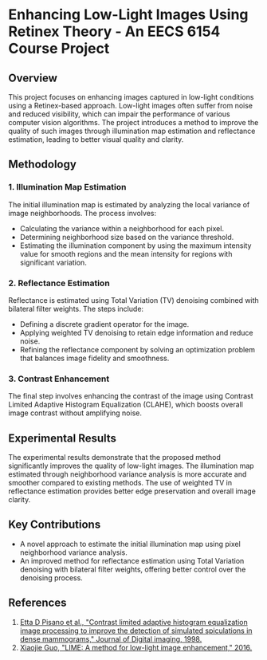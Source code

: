 # Enhancing Low-Light Images Using Retinex Theory - An EECS 6154 Course Project

## Overview

This project focuses on enhancing images captured in low-light conditions using a Retinex-based approach. Low-light images often suffer from noise and reduced visibility, which can impair the performance of various computer vision algorithms. The project introduces a method to improve the quality of such images through illumination map estimation and reflectance estimation, leading to better visual quality and clarity.

## Methodology

### 1. **Illumination Map Estimation**

The initial illumination map is estimated by analyzing the local variance of image neighborhoods. The process involves:
- Calculating the variance within a neighborhood for each pixel.
- Determining neighborhood size based on the variance threshold.
- Estimating the illumination component by using the maximum intensity value for smooth regions and the mean intensity for regions with significant variation.

### 2. **Reflectance Estimation**

Reflectance is estimated using Total Variation (TV) denoising combined with bilateral filter weights. The steps include:
- Defining a discrete gradient operator for the image.
- Applying weighted TV denoising to retain edge information and reduce noise.
- Refining the reflectance component by solving an optimization problem that balances image fidelity and smoothness.

### 3. **Contrast Enhancement**

The final step involves enhancing the contrast of the image using Contrast Limited Adaptive Histogram Equalization (CLAHE), which boosts overall image contrast without amplifying noise.

## Experimental Results

The experimental results demonstrate that the proposed method significantly improves the quality of low-light images. The illumination map estimated through neighborhood variance analysis is more accurate and smoother compared to existing methods. The use of weighted TV in reflectance estimation provides better edge preservation and overall image clarity.

## Key Contributions

- A novel approach to estimate the initial illumination map using pixel neighborhood variance analysis.
- An improved method for reflectance estimation using Total Variation denoising with bilateral filter weights, offering better control over the denoising process.

## References

1. [Etta D Pisano et al., "Contrast limited adaptive histogram equalization image processing to improve the detection of simulated spiculations in dense mammograms," Journal of Digital imaging, 1998.](https://doi.org/10.1007/BF03168750)
2. [Xiaojie Guo, "LIME: A method for low-light image enhancement," 2016.](https://arxiv.org/abs/1511.06079)

